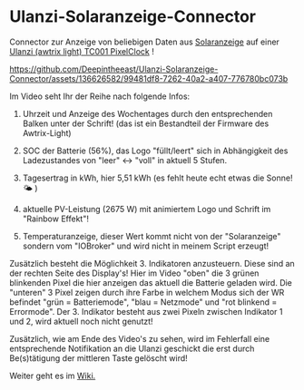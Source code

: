 # Ulanzi-Solaranzeige-Connector
Connector zur Anzeige von beliebigen Daten aus 
[Solaranzeige](https://solaranzeige.de)
auf einer 
[Ulanzi (awtrix light) TC001 PixelClock](https://www.ulanzi.de/products/ulanzi-pixel-smart-uhr-2882?_pos=1&_psq=pixel&_ss=e&_v=1.0&ref=z6pvugfl
) !


https://github.com/Deepintheeast/Ulanzi-Solaranzeige-Connector/assets/136626582/99481df8-7262-40a2-a407-776780bc073b

Im Video seht Ihr der Reihe nach folgende Infos:

1. Uhrzeit und Anzeige des Wochentages durch den entsprechenden Balken unter der Schrift! 
  (das ist ein Bestandteil der Firmware des Awtrix-Light)

2. SOC der Batterie (56%), das Logo "füllt/leert" sich in Abhängigkeit des Ladezustandes von "leer" <-> "voll" in aktuell 5 Stufen.

3. Tagesertrag in kWh, hier 5,51 kWh (es fehlt heute echt etwas die Sonne! 🌤️ )

4. aktuelle PV-Leistung (2675 W) mit animiertem Logo und Schrift im "Rainbow Effekt"!

5. Temperaturanzeige, dieser Wert kommt nicht von der "Solaranzeige" sondern vom "IOBroker" und wird nicht in meinem Script erzeugt!

Zusätzlich besteht die Möglichkeit 3. Indikatoren anzusteuern. Diese sind an der rechten Seite des Display's! Hier im Video "oben" die 3 grünen blinkenden Pixel die hier anzeigen das aktuell die Batterie geladen wird. Die "unteren" 3 Pixel zeigen durch ihre Farbe in welchem Modus sich der WR befindet "grün = Batteriemode", "blau = Netzmode" und "rot blinkend = Errormode". Der 3. Indikator besteht aus zwei Pixeln zwischen Indikator 1 und 2, wird aktuell noch nicht genutzt!

Zusätzlich, wie am Ende des Video's zu sehen, wird im Fehlerfall eine entsprechende Notifikation an die Ulanzi geschickt die erst durch Be(s)tätigung  der mittleren Taste gelöscht wird! 

Weiter geht es im [Wiki.](https://github.com/Deepintheeast/Ulanzi-Solaranzeige-Connector/wiki)
